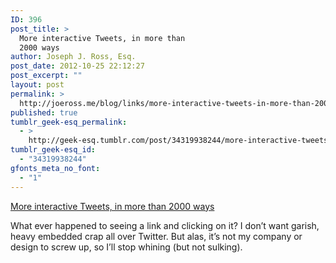 ```yaml
---
ID: 396
post_title: >
  More interactive Tweets, in more than
  2000 ways
author: Joseph J. Ross, Esq.
post_date: 2012-10-25 22:12:27
post_excerpt: ""
layout: post
permalink: >
  http://joeross.me/blog/links/more-interactive-tweets-in-more-than-2000-ways/
published: true
tumblr_geek-esq_permalink:
  - >
    http://geek-esq.tumblr.com/post/34319938244/more-interactive-tweets-in-more-than-2000-ways
tumblr_geek-esq_id:
  - "34319938244"
gfonts_meta_no_font:
  - "1"
---
```

<a href='http://blog.twitter.com/2012/10/more-interactive-tweets-in-more-than.html'>More interactive Tweets, in more than 2000 ways</a><div class="link_description"><p>What ever happened to seeing a link and clicking on it? I don&#8217;t want garish, heavy embedded crap all over Twitter. But alas, it&#8217;s not my company or design to screw up, so I&#8217;ll stop whining (but not sulking).</p></div>